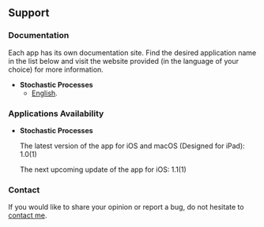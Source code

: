 ## Support

### Documentation

Each app has its own documentation site.
Find the desired application name in the list below and visit the website provided (in the language of your choice) for more information.

* **Stochastic Processes**
    * [English](https://www.taketechease.com/time-series/stochastic-processes.html).
      
### Applications Availability

* **Stochastic Processes**
  
  The latest version of the app for iOS and macOS (Designed for iPad): 1.0(1)
 
  The next upcoming update of the app for iOS: 1.1(1)
  
### Contact

If you would like to share your opinion or report a bug, do not hesitate to [contact me](mailto:i.d.kosinska@gmail.com).
